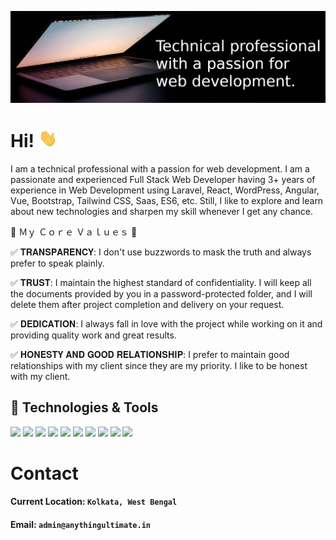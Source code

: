 [![Header](https://raw.githubusercontent.com/anythingultimate/anythingultimate/main/header.png "Header")](https://anythingultimate.vercel.app/)

# Hi! <img src="https://raw.githubusercontent.com/anythingultimate/anythingultimate/main/wave.gif" width="30px">

I am a technical professional with a passion for web development. I am a passionate and experienced Full Stack Web Developer having 3+ years of experience in Web Development using Laravel, React, WordPress, Angular, Vue, Bootstrap, Tailwind CSS, Saas, ES6, etc. Still, I like to explore and learn about new technologies and sharpen my skill whenever I get any chance.

🎀  Ｍｙ Ｃｏｒｅ Ｖａｌｕｅｓ  🎀

✅ 𝐓𝐑𝐀𝐍𝐒𝐏𝐀𝐑𝐄𝐍𝐂𝐘: I don't use buzzwords to mask the truth and always prefer to speak plainly.

✅ 𝐓𝐑𝐔𝐒𝐓: I maintain the highest standard of confidentiality. I will keep all the documents provided by you in a password-protected folder, and I will delete them after project completion and delivery on your request.

✅ 𝐃𝐄𝐃𝐈𝐂𝐀𝐓𝐈𝐎𝐍: I always fall in love with the project while working on it and providing quality work and great results.

✅ 𝐇𝐎𝐍𝐄𝐒𝐓𝐘 𝐀𝐍𝐃 𝐆𝐎𝐎𝐃 𝐑𝐄𝐋𝐀𝐓𝐈𝐎𝐍𝐒𝐇𝐈𝐏: I prefer to maintain good relationships with my client since they are my priority. I like to be honest with my client. 

## 🔧 Technologies & Tools
![](https://img.shields.io/badge/OS-Linux/Windows-informational?style=flat&logo=linux&logoColor=white&color=2bbc8a)
![](https://img.shields.io/badge/Editor-VS_Code-informational?style=flat&logo=visual-studio-code&logoColor=white&color=007ACC)
![](https://img.shields.io/badge/Code-HTML-informational?style=flat&logo=html5&logoColor=white&color=E34F26)
![](https://img.shields.io/badge/Code-JavaScript-informational?style=flat&logo=javascript&logoColor=white&color=F7DF1E)
![](https://img.shields.io/badge/Code-CSS-informational?style=flat&logo=css3&logoColor=white&color=1572B6)
![](https://img.shields.io/badge/Code-React-informational?style=flat&logo=react&logoColor=white&color=61DAFB)
![](https://img.shields.io/badge/Code-Laravel-informational?style=flat&logo=laravel&logoColor=white&color=FF2D20)
![](https://img.shields.io/badge/Shell-Bash-informational?style=flat&logo=gnu-bash&logoColor=white&color=4EAA25)
![](https://img.shields.io/badge/MongoDb-informational?style=flat&logo=mongodb&logoColor=white&color=47A248)
![](https://img.shields.io/badge/Tools-Docker-informational?style=flat&logo=docker&logoColor=white&color=2bbc8a)


# Contact

#### Current Location: `Kolkata, West Bengal`
#### Email: `admin@anythingultimate.in`